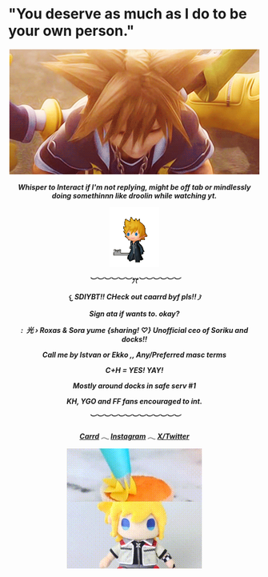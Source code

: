 

# "You deserve as much as I do to be your own person."
<h5 align="center"


![Roxas](a8876b339d430aa8a79079ca165bf14b.gif)


        
Whisper to Interact if I'm not replying, might be off tab or mindlessly doing somethinnn like droolin while watching yt.

![Walking](roxas.gif)

︶︶︶︶︶︶ꔫ︶︶︶︶︶︶


𐔌 SDIYBT!! CHeck out caarrd byf pls!! 𐦯

Sign ata if wants to. okay?


:  光 › Roxas & Sora yume {sharing! ♡} Unofficial ceo of Soriku and docks!!

Call me by Istvan or Ekko ,, Any/Preferred masc terms

C+H = YES! YAY!

Mostly around docks in safe serv #1

KH, YGO and FF fans encouraged to int.


︶︶︶︶︶︶︶︶︶︶︶︶︶


[Carrd](https://ekkointroduct.carrd.co/)
𓂃
[Instagram](https://www.instagram.com/cultsren/)
𓂃
[X/Twitter](https://x.com/echoedtes)







![ice head](roxas-kh2.gif)
